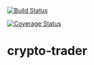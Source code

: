 [![Build Status](https://travis-ci.org/bbttxu/crypto-trader.svg?branch=master)](https://travis-ci.org/bbttxu/crypto-trader)

[![Coverage Status](https://coveralls.io/repos/github/bbttxu/crypto-trader/badge.svg?branch=master)](https://coveralls.io/github/bbttxu/crypto-trader?branch=master)

# crypto-trader